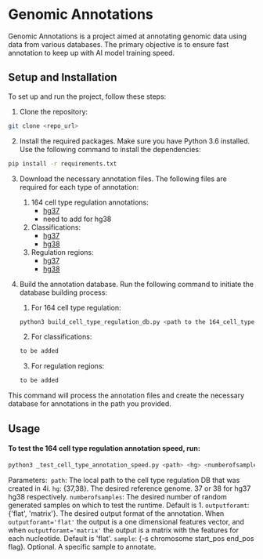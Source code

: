 # Genomic Annotations
Genomic Annotations is a project aimed at annotating genomic data using data from various databases. The primary objective is to ensure fast annotation to keep up with AI model training speed.

## Setup and Installation
To set up and run the project, follow these steps:

1. Clone the repository:

```bash
git clone <repo_url>
```

2. Install the required packages. Make sure you have Python 3.6 installed. Use the following command to install the dependencies:
```bash
pip install -r requirements.txt
```
3. Download the necessary annotation files. The following files are required for each type of annotation:
   1. 164 cell type regulation annotations:
      - [hg37](https://noble.gs.washington.edu/proj/encyclopedia/segway_encyclopedia.bed.gz)
      - need to add for hg38
   2. Classifications:
      - [hg37](https://ftp.ensembl.org/pub/grch37/current/gff3/homo_sapiens/Homo_sapiens.GRCh37.87.gff3.gz)
      - [hg38](https://ftp.ensembl.org/pub/release-109/gff3/homo_sapiens/Homo_sapiens.GRCh38.109.gff3.gz)
   3. Regulation regions:
      - [hg37](https://ftp.ensembl.org/pub/grch37/current/regulation/homo_sapiens/homo_sapiens.GRCh37.Regulatory_Build.regulatory_features.20201218.gff.gz)
      - [hg38](https://ftp.ensembl.org/pub/current_regulation/homo_sapiens/homo_sapiens.GRCh38.Regulatory_Build.regulatory_features.20221007.gff.gz)
4. Build the annotation database. Run the following command to initiate the database building process:
   1. For 164 cell type regulation:
   ```bash
   python3 build_cell_type_regulation_db.py <path to the 164_cell_type_regulation.bed.gz from 3i> <path to save DB file> <37/38 for hg37/hg38 respectively> 
   ```
   
   2. For classifications:
   ```bash
   to be added
   ```
   3. For regulation regions:
   ```bash
   to be added
   ```

This command will process the annotation files and create the necessary database for annotations in the path you provided.

## Usage
#### To test the 164 cell type regulation annotation speed, run:
   ```bash
   python3 _test_cell_type_annotation_speed.py <path> <hg> <numberofsamples=1> <outputforamt=flat> <sample>
   ```
Parameters:
&nbsp;`path`: The local path to the cell type regulation DB that was created in 4i.
 `hg`: {37,38}. The desired reference genome. 37 or 38 for hg37 hg38 respectively.
 `numberofsamples`: The desired number of random generated samples on which to test the runtime. Default is 1.
 `outputforamt`: {'flat', 'matrix'}. The desired output format of the annotation. When `outputforamt='flat'` the output is a one dimensional features vector, and when `outputforamt='matrix'` the output is a matrix with the features for each nucleotide. Default is 'flat'.
 `sample`: {-s chromosome start_pos end_pos flag}. Optional. A specific sample to annotate.

